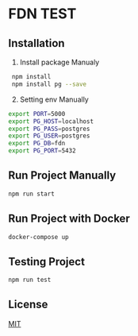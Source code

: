 # FDN TEST

## Installation

1. Install package Manualy

```sh
 npm install
 npm install pg --save
```

2. Setting env Manually

```sh
export PORT=5000
export PG_HOST=localhost
export PG_PASS=postgres
export PG_USER=postgres
export PG_DB=fdn
export PG_PORT=5432
```

## Run Project Manually

```sh
npm run start
```

## Run Project with Docker

```sh
docker-compose up
```

## Testing Project

```sh
npm run test
```

## License

[MIT](https://choosealicense.com/licenses/mit/)
